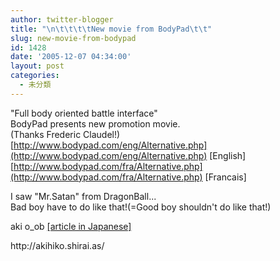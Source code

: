 ```yaml
---
author: twitter-blogger
title: "\n\t\t\t\tNew movie from BodyPad\t\t"
slug: new-movie-from-bodypad
id: 1428
date: '2005-12-07 04:34:00'
layout: post
categories:
  - 未分類
---
```


"Full body oriented battle interface"  
BodyPad presents new promotion movie.  
(Thanks Frederic Claudel!)  
[http://www.bodypad.com/eng/Alternative.php](http://www.bodypad.com/eng/Alternative.php) [English]  
[http://www.bodypad.com/fra/Alternative.php](http://www.bodypad.com/fra/Alternative.php) [Francais]  

<div>

I saw "Mr.Satan" from DragonBall...  
Bad boy have to do like that!(=Good boy shouldn't do like that!)  

</div>

aki o_ob [[article in Japanese]](http://ameblo.jp/akihiko/entry-10006846158.html)

<div>http://akihiko.shirai.as/</div>